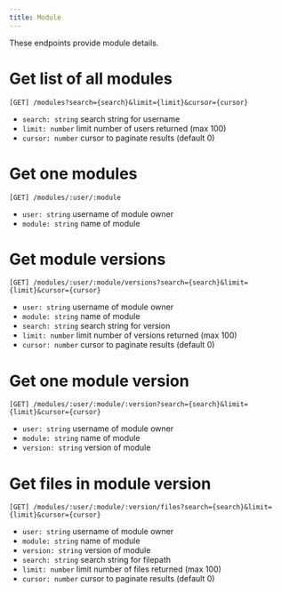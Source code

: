 ```yaml
---
title: Module
---
```


These endpoints provide module details.

# Get list of all modules

```
[GET] /modules?search={search}&limit={limit}&cursor={cursor}
```

- `search: string` search string for username
- `limit: number` limit number of users returned (max 100)
- `cursor: number` cursor to paginate results (default 0)

# Get one modules

```
[GET] /modules/:user/:module
```

- `user: string` username of module owner
- `module: string` name of module

# Get module versions

```
[GET] /modules/:user/:module/versions?search={search}&limit={limit}&cursor={cursor}
```

- `user: string` username of module owner
- `module: string` name of module
- `search: string` search string for version
- `limit: number` limit number of versions returned (max 100)
- `cursor: number` cursor to paginate results (default 0)

# Get one module version

```
[GET] /modules/:user/:module/:version?search={search}&limit={limit}&cursor={cursor}
```

- `user: string` username of module owner
- `module: string` name of module
- `version: string` version of module

# Get files in module version

```
[GET] /modules/:user/:module/:version/files?search={search}&limit={limit}&cursor={cursor}
```

- `user: string` username of module owner
- `module: string` name of module
- `version: string` version of module
- `search: string` search string for filepath
- `limit: number` limit number of files returned (max 100)
- `cursor: number` cursor to paginate results (default 0)
